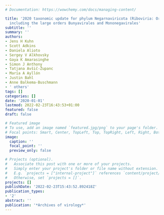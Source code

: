 ```yaml
---
# Documentation: https://wowchemy.com/docs/managing-content/

title: '2020 taxonomic update for phylum Negarnaviricota (Riboviria: Orthornavirae),
  including the large orders Bunyavirales and Mononegavirales'
subtitle: ''
summary: ''
authors:
- Jens H Kuhn
- Scott Adkins
- Daniela Alioto
- Sergey V Alkhovsky
- Gaya K Amarasinghe
- Simon J Anthony
- Tatjana Avšič-Županc
- Marı́a A Ayllón
- Justin Bahl
- Anne Balkema-Buschmann
- ' others'
tags: []
categories: []
date: '2020-01-01'
lastmod: 2022-02-23T16:43:53+01:00
featured: false
draft: false

# Featured image
# To use, add an image named `featured.jpg/png` to your page's folder.
# Focal points: Smart, Center, TopLeft, Top, TopRight, Left, Right, BottomLeft, Bottom, BottomRight.
image:
  caption: ''
  focal_point: ''
  preview_only: false

# Projects (optional).
#   Associate this post with one or more of your projects.
#   Simply enter your project's folder or file name without extension.
#   E.g. `projects = ["internal-project"]` references `content/project/deep-learning/index.md`.
#   Otherwise, set `projects = []`.
projects: []
publishDate: '2022-02-23T15:43:52.892418Z'
publication_types:
- '2'
abstract: ''
publication: '*Archives of virology*'
---
```

